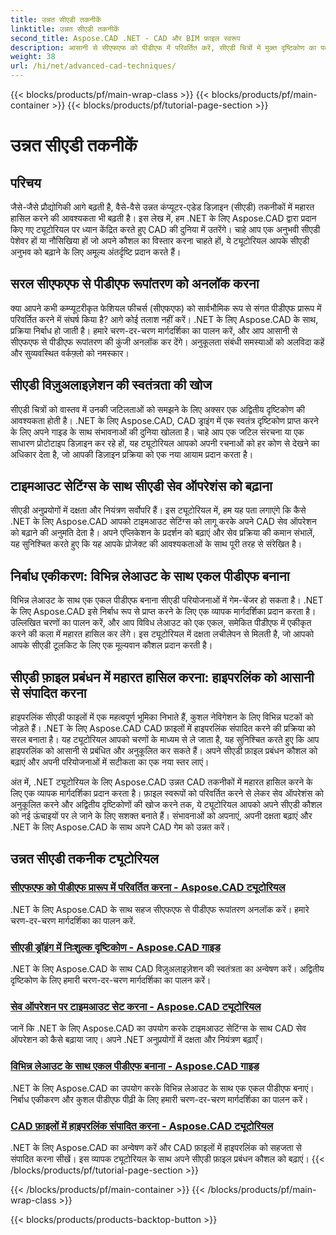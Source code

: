 ```yaml
---
title: उन्नत सीएडी तकनीकें
linktitle: उन्नत सीएडी तकनीकें
second_title: Aspose.CAD .NET - CAD और BIM फ़ाइल स्वरूप
description: आसानी से सीएफएफ को पीडीएफ में परिवर्तित करें, सीएडी चित्रों में मुक्त दृष्टिकोण का पता लगाएं, सेव ऑपरेशन पर टाइमआउट सेट करें, .NET ट्यूटोरियल के लिए Aspose.CAD के साथ पीडीएफ बनाएं।
weight: 38
url: /hi/net/advanced-cad-techniques/
---
```


{{< blocks/products/pf/main-wrap-class >}}
{{< blocks/products/pf/main-container >}}
{{< blocks/products/pf/tutorial-page-section >}}

# उन्नत सीएडी तकनीकें

## परिचय

जैसे-जैसे प्रौद्योगिकी आगे बढ़ती है, वैसे-वैसे उन्नत कंप्यूटर-एडेड डिज़ाइन (सीएडी) तकनीकों में महारत हासिल करने की आवश्यकता भी बढ़ती है। इस लेख में, हम .NET के लिए Aspose.CAD द्वारा प्रदान किए गए ट्यूटोरियल पर ध्यान केंद्रित करते हुए CAD की दुनिया में उतरेंगे। चाहे आप एक अनुभवी सीएडी पेशेवर हों या नौसिखिया हों जो अपने कौशल का विस्तार करना चाहते हों, ये ट्यूटोरियल आपके सीएडी अनुभव को बढ़ाने के लिए अमूल्य अंतर्दृष्टि प्रदान करते हैं।

## सरल सीएफएफ से पीडीएफ रूपांतरण को अनलॉक करना

क्या आपने कभी कम्प्यूटरीकृत फेशियल फीचर्स (सीएफएफ) को सार्वभौमिक रूप से संगत पीडीएफ प्रारूप में परिवर्तित करने में संघर्ष किया है? आगे कोई तलाश नहीं करें। .NET के लिए Aspose.CAD के साथ, प्रक्रिया निर्बाध हो जाती है। हमारे चरण-दर-चरण मार्गदर्शिका का पालन करें, और आप आसानी से सीएफएफ से पीडीएफ रूपांतरण की कुंजी अनलॉक कर देंगे। अनुकूलता संबंधी समस्याओं को अलविदा कहें और सुव्यवस्थित वर्कफ़्लो को नमस्कार।

## सीएडी विज़ुअलाइज़ेशन की स्वतंत्रता की खोज

सीएडी चित्रों को वास्तव में उनकी जटिलताओं को समझने के लिए अक्सर एक अद्वितीय दृष्टिकोण की आवश्यकता होती है। .NET के लिए Aspose.CAD, CAD ड्राइंग में एक स्वतंत्र दृष्टिकोण प्राप्त करने के लिए अपने गाइड के साथ संभावनाओं की दुनिया खोलता है। चाहे आप एक जटिल संरचना या एक साधारण प्रोटोटाइप डिज़ाइन कर रहे हों, यह ट्यूटोरियल आपको अपनी रचनाओं को हर कोण से देखने का अधिकार देता है, जो आपकी डिज़ाइन प्रक्रिया को एक नया आयाम प्रदान करता है।

## टाइमआउट सेटिंग्स के साथ सीएडी सेव ऑपरेशंस को बढ़ाना

सीएडी अनुप्रयोगों में दक्षता और नियंत्रण सर्वोपरि हैं। इस ट्यूटोरियल में, हम यह पता लगाएंगे कि कैसे .NET के लिए Aspose.CAD आपको टाइमआउट सेटिंग्स को लागू करके अपने CAD सेव ऑपरेशन को बढ़ाने की अनुमति देता है। अपने एप्लिकेशन के प्रदर्शन को बढ़ाएं और सेव प्रक्रिया की कमान संभालें, यह सुनिश्चित करते हुए कि यह आपके प्रोजेक्ट की आवश्यकताओं के साथ पूरी तरह से संरेखित है।

## निर्बाध एकीकरण: विभिन्न लेआउट के साथ एकल पीडीएफ बनाना

विभिन्न लेआउट के साथ एक एकल पीडीएफ बनाना सीएडी परियोजनाओं में गेम-चेंजर हो सकता है। .NET के लिए Aspose.CAD इसे निर्बाध रूप से प्राप्त करने के लिए एक व्यापक मार्गदर्शिका प्रदान करता है। उल्लिखित चरणों का पालन करें, और आप विविध लेआउट को एक एकल, समेकित पीडीएफ में एकीकृत करने की कला में महारत हासिल कर लेंगे। इस ट्यूटोरियल में दक्षता लचीलेपन से मिलती है, जो आपको आपके सीएडी टूलकिट के लिए एक मूल्यवान कौशल प्रदान करती है।

## सीएडी फ़ाइल प्रबंधन में महारत हासिल करना: हाइपरलिंक को आसानी से संपादित करना

हाइपरलिंक सीएडी फाइलों में एक महत्वपूर्ण भूमिका निभाते हैं, कुशल नेविगेशन के लिए विभिन्न घटकों को जोड़ते हैं। .NET के लिए Aspose.CAD CAD फ़ाइलों में हाइपरलिंक संपादित करने की प्रक्रिया को सरल बनाता है। यह ट्यूटोरियल आपको चरणों के माध्यम से ले जाता है, यह सुनिश्चित करते हुए कि आप हाइपरलिंक को आसानी से प्रबंधित और अनुकूलित कर सकते हैं। अपने सीएडी फ़ाइल प्रबंधन कौशल को बढ़ाएं और अपनी परियोजनाओं में सटीकता का एक नया स्तर लाएं।

अंत में, .NET ट्यूटोरियल के लिए Aspose.CAD उन्नत CAD तकनीकों में महारत हासिल करने के लिए एक व्यापक मार्गदर्शिका प्रदान करता है। फ़ाइल स्वरूपों को परिवर्तित करने से लेकर सेव ऑपरेशंस को अनुकूलित करने और अद्वितीय दृष्टिकोणों की खोज करने तक, ये ट्यूटोरियल आपको अपने सीएडी कौशल को नई ऊंचाइयों पर ले जाने के लिए सशक्त बनाते हैं। संभावनाओं को अपनाएं, अपनी दक्षता बढ़ाएं और .NET के लिए Aspose.CAD के साथ अपने CAD गेम को उन्नत करें।
## उन्नत सीएडी तकनीक ट्यूटोरियल
### [सीएफएफ को पीडीएफ प्रारूप में परिवर्तित करना - Aspose.CAD ट्यूटोरियल](./converting-cff-to-pdf-format/)
.NET के लिए Aspose.CAD के साथ सहज सीएफएफ से पीडीएफ रूपांतरण अनलॉक करें। हमारे चरण-दर-चरण मार्गदर्शिका का पालन करें.
### [सीएडी ड्रॉइंग में निःशुल्क दृष्टिकोण - Aspose.CAD गाइड](./free-point-of-view-in-cad-drawings/)
.NET के लिए Aspose.CAD के साथ CAD विज़ुअलाइज़ेशन की स्वतंत्रता का अन्वेषण करें। अद्वितीय दृष्टिकोण के लिए हमारी चरण-दर-चरण मार्गदर्शिका का पालन करें।
### [सेव ऑपरेशन पर टाइमआउट सेट करना - Aspose.CAD ट्यूटोरियल](./setting-timeout-on-save-operation/)
जानें कि .NET के लिए Aspose.CAD का उपयोग करके टाइमआउट सेटिंग्स के साथ CAD सेव ऑपरेशन को कैसे बढ़ाया जाए। अपने .NET अनुप्रयोगों में दक्षता और नियंत्रण बढ़ाएँ।
### [विभिन्न लेआउट के साथ एकल पीडीएफ बनाना - Aspose.CAD गाइड](./creating-single-pdf-with-different-layouts/)
.NET के लिए Aspose.CAD का उपयोग करके विभिन्न लेआउट के साथ एक एकल पीडीएफ बनाएं। निर्बाध एकीकरण और कुशल पीडीएफ पीढ़ी के लिए हमारी चरण-दर-चरण मार्गदर्शिका का पालन करें।
### [CAD फ़ाइलों में हाइपरलिंक संपादित करना - Aspose.CAD ट्यूटोरियल](./editing-hyperlinks-in-cad-files/)
.NET के लिए Aspose.CAD का अन्वेषण करें और CAD फ़ाइलों में हाइपरलिंक को सहजता से संपादित करना सीखें। इस व्यापक ट्यूटोरियल के साथ अपने सीएडी फ़ाइल प्रबंधन कौशल को बढ़ाएं।
{{< /blocks/products/pf/tutorial-page-section >}}

{{< /blocks/products/pf/main-container >}}
{{< /blocks/products/pf/main-wrap-class >}}

{{< blocks/products/products-backtop-button >}}

